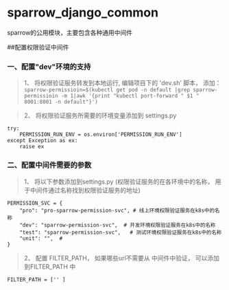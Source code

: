 # sparrow_django_common
sparrow的公用模块，主要包含各种通用中间件

##配置权限验证中间件
### 一、配置"dev"环境的支持
> 1、  将权限验证服务转发到本地运行, 编辑项目下的 'dev.sh' 脚本， 添加：
 `sparrow-permissioin=$(kubectl get pod -n default |grep sparrow-permissioin -m 1|awk '{print "kubectl port-forward " $1 " 8001:8001 -n default"}')`
 
> 2、  将权限验证服务所需要的环境变量添加到 settings.py 


```
try:
    PERMISSION_RUN_ENV = os.environ['PERMISSION_RUN_ENV']
except Exception as ex:
    raise ex
```
### 二、配置中间件需要的参数
> 1、  将以下参数添加到settings.py (权限验证服务的在各环境中的名称， 用于中间件通过名称找到权限验证服务的地址)
```
PERMISSION_SVC = {
    "pro": "pro-sparrow-permission-svc", # 线上环境权限验证服务在k8s中的名称
    "dev": "sparrow-permission-svc",  # 开发环境权限验证服务在k8s中的名称
    "test": "sparrow-permission-svc",   # 测试环境权限验证服务在k8s中的名称
    "unit": "",  # 
}
```
>2、  配置 FILTER_PATH， 如果哪些url不需要从 中间件中验证， 可以添加到FILTER_PATH 中
```
FILTER_PATH = ['' ]
```